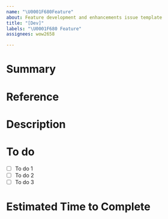 ```yaml
---
name: "\U0001F680Feature"
about: Feature development and enhancements issue template
title: "[Dev]"
labels: "\U0001F680 Feature"
assignees: wow2658

---
```


# Summary

<!-- Write a short summary of the feature here-->

# Reference

<!-- Link any development Game design documents, References, etc. here-->

# Description

<!-- Please write a detailed description of the feature here, including what behavior is expected, what results are expected, etc.-->

# To do
- [ ] To do 1
- [ ] To do 2
- [ ] To do 3

# Estimated Time to Complete

<!-- List here the estimated time to complete the feature-->


<!-- 
### Feedback and Discussions
Record any issues or feedback that occurred during development

### Anything else
Add any other notes or comments here
-->
